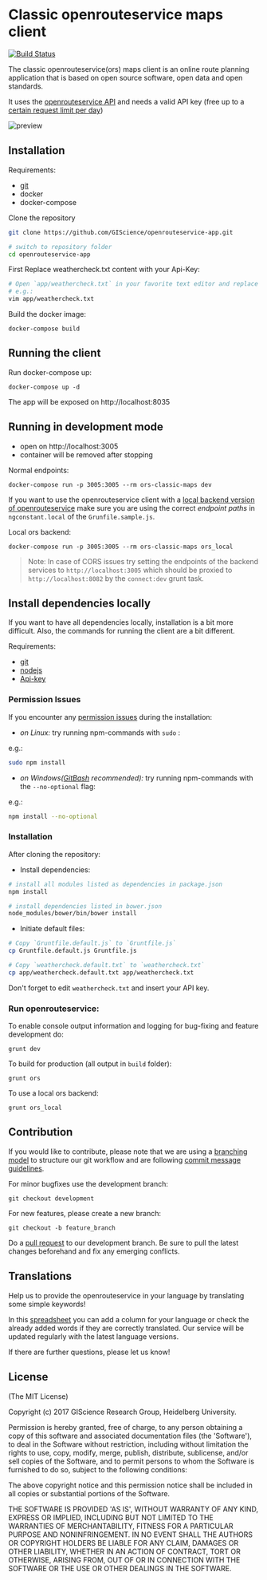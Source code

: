 # Classic openrouteservice maps client

[![Build Status](https://travis-ci.org/GIScience/openrouteservice-app.svg?branch=development)](https://travis-ci.org/GIScience/openrouteservice-app)

The classic openrouteservice(ors) maps client is an online route planning application that is based on open source software, open data and open standards.

It uses the [openrouteservice API](https://openrouteservice.org/) and needs a valid API key
(free up to a [certain request limit per day](https://openrouteservice.org/plans/))

![preview](https://cloud.githubusercontent.com/assets/10322094/26202903/63ccd808-3bd9-11e7-9a89-f06ad50d583e.png)

## Installation

Requirements:
- [git](https://git-scm.com/downloads)
- docker
- docker-compose

Clone the repository
```sh
git clone https://github.com/GIScience/openrouteservice-app.git

# switch to repository folder
cd openrouteservice-app
```

First Replace weathercheck.txt content with your Api-Key:
```sh
# Open `app/weathercheck.txt` in your favorite text editor and replace the content with your Token.
# e.g.:
vim app/weathercheck.txt
```

Build the docker image:
```
docker-compose build
```
## Running the client

Run docker-compose up:
```
docker-compose up -d
```

The app will be exposed on http://localhost:8035

## Running in development mode
- open on http://localhost:3005
- container will be removed after stopping

Normal endpoints:
```
docker-compose run -p 3005:3005 --rm ors-classic-maps dev
```

If you want to use the openrouteservice client with a
[local backend version of openrouteservice](https://github.com/GIScience/openrouteservice) make sure
you are using the correct *endpoint paths* in `ngconstant.local` of the `Grunfile.sample.js`.

Local ors backend:
```
docker-compose run -p 3005:3005 --rm ors-classic-maps ors_local
```

> Note: In case of CORS issues try setting the endpoints of the backend services to `http://localhost:3005`
> which should be proxied to `http://localhost:8082` by the `connect:dev` grunt task.

## Install dependencies locally

If you want to have all dependencies locally, installation is a bit more difficult.
Also, the commands for running the client are a bit different.

Requirements:

- [git](https://git-scm.com/downloads)
- [nodejs](https://nodejs.org/en/download/package-manager/)
- [Api-key](https://openrouteservice.org/sign-up/)

### Permission Issues
If you encounter any [permission issues](https://github.com/npm/npm/issues/18380) during the installation:

- *on Linux:* try running npm-commands with `sudo` :

e.g.:
```sh
sudo npm install
```
- *on Windows([GitBash](https://gitforwindows.org/) recommended):* try running npm-commands with the `--no-optional` flag:

e.g.:
```sh
npm install --no-optional
```

### Installation

After cloning the repository:

- Install dependencies:
```sh
# install all modules listed as dependencies in package.json
npm install

# install dependencies listed in bower.json
node_modules/bower/bin/bower install
```

- Initiate default files:
```sh
# Copy `Gruntfile.default.js` to `Gruntfile.js`
cp Gruntfile.default.js Gruntfile.js

# Copy `weathercheck.default.txt` to `weathercheck.txt`
cp app/weathercheck.default.txt app/weathercheck.txt
```

Don't forget to edit `weathercheck.txt` and insert your API key.

### Run openrouteservice:

To enable console output information and logging for bug-fixing and feature development do:

	grunt dev

To build for production (all output in `build` folder):

	grunt ors

To use a local ors backend:

	grunt ors_local

## Contribution

If you would like to contribute, please note that we are using a [branching model](http://nvie.com/posts/a-successful-git-branching-model/) to structure our git workflow and are following [commit message guidelines](https://api.coala.io/en/latest/Developers/Writing_Good_Commits.html).

For minor bugfixes use the development branch:

	git checkout development

For new features, please create a new branch:

	git checkout -b feature_branch

Do a [pull request](https://help.github.com/articles/creating-a-pull-request/) to our development branch.
Be sure to pull the latest changes beforehand and fix any emerging conflicts.

## Translations

Help us to provide the openrouteservice in your language by translating some simple keywords!

In this [spreadsheet](https://docs.google.com/spreadsheets/d/1GzFPlVrqJBmUatfWft7v-vS_tfENGtAy0RHOv_5n3SU/edit#gid=0) you can add a column for your language or check the already added words if they are correctly translated. Our service will be updated regularly with the latest language versions.

If there are further questions, please let us know!

## License

(The MIT License)

Copyright (c) 2017 GIScience Research Group, Heidelberg University.

Permission is hereby granted, free of charge, to any person obtaining a copy of this software and associated documentation files (the 'Software'), to deal in the Software without restriction, including without limitation the rights to use, copy, modify, merge, publish, distribute, sublicense, and/or sell copies of the Software, and to permit persons to whom the Software is furnished to do so, subject to the following conditions:

The above copyright notice and this permission notice shall be included in all copies or substantial portions of the Software.

THE SOFTWARE IS PROVIDED 'AS IS', WITHOUT WARRANTY OF ANY KIND, EXPRESS OR IMPLIED, INCLUDING BUT NOT LIMITED TO THE WARRANTIES OF MERCHANTABILITY, FITNESS FOR A PARTICULAR PURPOSE AND NONINFRINGEMENT. IN NO EVENT SHALL THE AUTHORS OR COPYRIGHT HOLDERS BE LIABLE FOR ANY CLAIM, DAMAGES OR OTHER LIABILITY, WHETHER IN AN ACTION OF CONTRACT, TORT OR OTHERWISE, ARISING FROM, OUT OF OR IN CONNECTION WITH THE SOFTWARE OR THE USE OR OTHER DEALINGS IN THE SOFTWARE.
